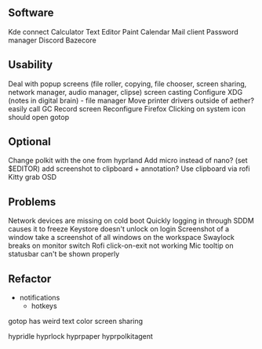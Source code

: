 ## Software
Kde connect
Calculator
Text Editor
Paint
Calendar
Mail client
Password manager
Discord
Bazecore

## Usability
Deal with popup screens (file roller, copying, file chooser, screen sharing, network manager, audio manager, clipse)
screen casting
Configure XDG (notes in digital brain) - file manager
Move printer drivers outside of aether?
easily call GC
Record screen
Reconfigure Firefox
Clicking on system icon should open gotop

## Optional

Change polkit with the one from hyprland
Add micro instead of nano? (set $EDITOR)
add screenshot to clipboard + annotation?
Use clipboard via rofi
Kitty grab
OSD

## Problems
Network devices are missing on cold boot
Quickly logging in through SDDM causes it to freeze
Keystore doesn't unlock on login
Screenshot of a window take a screenshot of all windows on the workspace
Swaylock breaks on monitor switch
Rofi click-on-exit not working
Mic tooltip on statusbar can't be shown properly

## Refactor
 - notifications
	- hotkeys


gotop has weird text color
screen sharing

hypridle
hyprlock
hyprpaper
hyprpolkitagent
